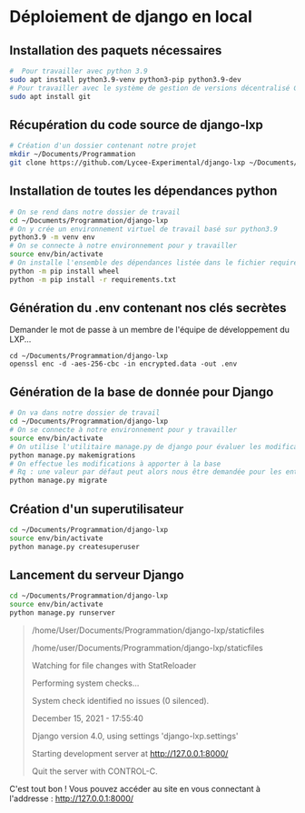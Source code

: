 # Déploiement de django en local
## Installation des paquets nécessaires

```bash
#  Pour travailler avec python 3.9 
sudo apt install python3.9-venv python3-pip python3.9-dev
# Pour travailler avec le système de gestion de versions décentralisé Git
sudo apt install git
```

## Récupération du code source de django-lxp

```bash
# Création d'un dossier contenant notre projet
mkdir ~/Documents/Programmation
git clone https://github.com/Lycee-Experimental/django-lxp ~/Documents/Programmation/django-lxp
```

## Installation de toutes les dépendances python

```bash
# On se rend dans notre dossier de travail
cd ~/Documents/Programmation/django-lxp
# On y crée un environnement virtuel de travail basé sur python3.9
python3.9 -m venv env
# On se connecte à notre environnement pour y travailler
source env/bin/activate
# On installe l'ensemble des dépendances listée dans le fichier requirements.txt 
python -m pip install wheel
python -m pip install -r requirements.txt
```

## Génération du .env contenant nos clés secrètes
Demander le mot de passe à un membre de l'équipe de développement du LXP...
```
cd ~/Documents/Programmation/django-lxp
openssl enc -d -aes-256-cbc -in encrypted.data -out .env
```

## Génération de la base de donnée pour Django

```bash
# On va dans notre dossier de travail
cd ~/Documents/Programmation/django-lxp
# On se connecte à notre environnement pour y travailler
source env/bin/activate
# On utilise l'utilitaire manage.py de django pour évaluer les modifications à apporter à la base de données.
python manage.py makemigrations
# On effectue les modifications à apporter à la base 
# Rq : une valeur par défaut peut alors nous être demandée pour les entrées déjà existantes dans la base.
python manage.py migrate
```

## Création d'un superutilisateur
```bash
cd ~/Documents/Programmation/django-lxp
source env/bin/activate
python manage.py createsuperuser
```

## Lancement du serveur Django

```bash
cd ~/Documents/Programmation/django-lxp
source env/bin/activate
python manage.py runserver
```
> /home/User/Documents/Programmation/django-lxp/staticfiles
>
> /home/user/Documents/Programmation/django-lxp/staticfiles
>
> Watching for file changes with StatReloader
>
> Performing system checks...
>
>
> System check identified no issues (0 silenced).
>
> December 15, 2021 - 17:55:40
>
> Django version 4.0, using settings 'django-lxp.settings'
>
> Starting development server at http://127.0.0.1:8000/
>
> Quit the server with CONTROL-C.

C'est tout bon ! Vous pouvez accéder au site en vous connectant à l'addresse : http://127.0.0.1:8000/